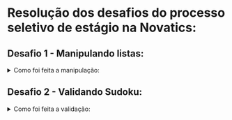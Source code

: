 # Resolução dos desafios do processo seletivo de estágio na Novatics:
## Desafio 1 - Manipulando listas:

<details><summary>Como foi feita a manipulação:</summary>
<p>
  
O desafio 1 consistiu na criação de uma função capaz de ordenar e retirar as duplicatas de números presentes em uma lista, o qual teve como base de solução a criação de uma função chamda *uniqueListSort*.

Essa função pega essa lista e primeiramente ordena todos os itens presentes nela de forma crescente usando uma comparação numérica dentro do *.sort()*, os quais são armazenados em *sortedList*.

Posteriormente, ela converte a lista ordenada em um *set* para que possam ser retirados os números duplicados de dentro dela, é feita uma expansão de seus valores e finalmente eles são reformatados como uma lista na variável *sortedList* novamente.

Finalmente, a função retorna o valor final como uma lista ordenada numericamente de forma crescente e sem valores duplicados.
</p>
</details>

## Desafio 2 - Validando Sudoku:

<details><summary>Como foi feita a validação:</summary>
<p>
  
O desafio 2 consistiu na criação de um função capaz de dizer se um jogo de Sudoku era válido a partir de um array de arrays colocado na entrada, que teve como base de solução a criação de da função *validateSudoku*.
  
Primeiramente, foi escolhido iterar por cada uma das linhas e colunas para checar se há duplicatas presentes no jogo. Para isso,
foram criados dois arrays, um para as linhas e outro para as colunas, os quais irão conter 9 sets cada para validar cada uma das linhas e colunas presentes no jogo.
  
 
    let linhas = [], colunas = [];

    for (let i = 0; i < sudokuGame.length; i++){
      linhas.push(new Set());
      colunas.push(new Set());
    }


Para analisar a lógica por trás da iteração de linhas e colunas convém uma análise da segunite imagem, em que os números externos em azul, de 0 a 8, representa os valores de i (das linhas) e de j (das colunas):
                                          

![esquematico1desafio2](https://user-images.githubusercontent.com/28717383/152678624-76573d01-305e-409b-ab33-7aba9207dfaa.png)
                                          
  
A lógica por trás da iteração para linhas e colunas é bem direta. Um loop duplo em *i* e *j* é feito para acompanhar cada linha e cada coluna, levando em consideração como valor máximo a largura do array de entrada da função (para iterar em *i*) e a largura da linha (para iterar em *j*). A célula atual que está sendo analisada é armazenada na variável *celulaAtual*, a qual armazena o valor do array de input na posição *[i,j]*. Caso seja encontrado um "." na linha/coluna ele dá um *continue*, como se não houvesse um número colocado naquela posição. Caso seja encontrado uma duplicata, a função retorna *false*. Caso contrário, o novo valor é adicionado no set de linhas/colunas.
                                          
    for (let i = 0; i < sudokuGame.length; i++) {
      for(let j = 0; j < sudokuGame[i].length; j++) {
        let celulaAtual = sudokuGame[i][j];

        //Checa nas linhas
        if(celulaAtual === ".") continue; //Caso tenha um ponto na entrada como no exemplo
        if (linhas[i].has(celulaAtual)) return false;
        linhas[i].add(celulaAtual);

        //Checa nas colunas
        if(celulaAtual === ".") continue;
        if (colunas[i].has(celulaAtual)) return false;
        colunas[i].add(celulaAtual);
      }
    }
  

Agora que ja foi checado por duplicatas em cada linha e coluna, deve-se checar também por números duplicados em cada uma das 9 tabelas 3x3 do jogo. Como vamos analisar cada tabela separadamente, podemos criar um set que será resetado sempre que o loop de check recomeçar. Com isso, foi criado um set *tabela* para fazer essa análise.
 
Novamente, convém analisar uma imagem para melhor entender a lógica de iteração de tabelas:
                                              

![esquematico2desafio2](https://user-images.githubusercontent.com/28717383/152680917-f1fa80ec-025f-43b3-a540-2932aa8f4680.png)
                                              
                                            
A análise de cada tabela é um pouco diferente, já que devemos considerar cada uma delas como um corpo separado do jogo para checarmos por duplicatas.
                          
Nesse caso, foi feito um loop duplo de *i* e *j* indo de 0 até 2. Essas duas variáveis serão utilizadas para representar o primeiro índice de cada tabela do jogo (0, 3 e 6). Ainda dentro desse loop duplo, foi feito outro loop de *a* e *b*, que também vão de 0 até 2, mas que nesse caso servirão para iterar para cada célula de cada tabela do jogo.
                                              
Para que essa iteração seja possivel, podemos considerar a fórmula para checar os índices como *[3 x i + a]* e *[3 x j + b]* para cada análise da célula atual. Esse método funciona pois, quando *i = 0* e *j = 0* e multplicamos esses valores por 3 estamos analisando a primeira tabela (posição da tabela 0x0) do jogo iterando *a* e *b* de 0 até 2. Quando *i = 0* e *j = 1*, estamos analisando a segunda tabela (posição da tabela 0x1) do jogo iterando *a* e *b* de 0 até 2. Isso é feito até que checamos todas as nove tabelas presentes no jogo. Novamente usamos a variável *celulaAtual* para armazenar o valor da célula analisada.
                                              
                                              
![repreTabelas](https://user-images.githubusercontent.com/28717383/152682042-e2629ccb-ac20-4d09-a982-a17542701917.png)

                                              
![repreTabelas](https://user-images.githubusercontent.com/28717383/152682319-3aeeb98f-33c5-439a-ad73-e5a3418fa9bc.png)
                                              

Caso seja encontrado um número duplicado dentro da tabela, a função retorna um *false*. Caso haja um ".", ela continua a análise. Caso o número duplicado não esteja no set *tabela*, ele é adicionado. Sempre quando o loop reinicia precisamos também reiniciar a tabela.
                                              
    for (let i = 0; i < 3; i++) {
      for (let j = 0; j < 3; j++) {

        //Reseta a tabela
        tabela.clear();
        //a e b são novas variaveis para acompanhar os indices DENTRO das tabelas 3x3.
        //i e j serao usados para acompanhar os indices do sudoku como um todo (primeira posicao de cada tabela)
        for (let a = 0; a < 3; a++) {
          for (let b = 0; b < 3; b++) {
            let celulaAtual = sudokuGame[3*i+a][3*j+b]; //Salta de tabela em tabela
            if (celulaAtual === ".") continue;
            if (tabela.has(celulaAtual)) return false;
            tabela.add(celulaAtual);
          }
        }
      }
    }

                                
Finalmente, quando todos esses passos já foram feitos e não houve nenhum return de *false*, significa qu não foram encontrados números duplicados no jogo como um todo e a função retorna um *true*.
</p>
</details>
